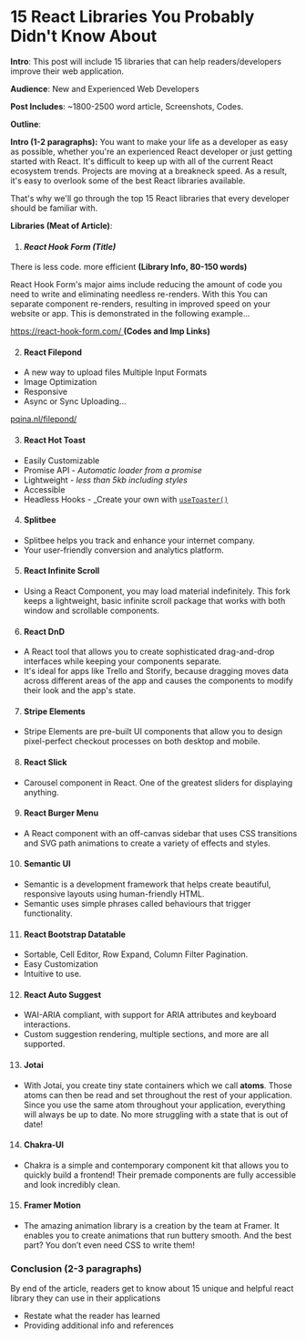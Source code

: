 
# 15 React Libraries You Probably Didn't Know About
**Intro**:  This post will include 15 libraries that can help readers/developers improve their web application.

**Audience**: New and Experienced Web Developers

**Post Includes**: ~1800-2500 word article, Screenshots, Codes.

**Outline**: 

**Intro (1-2 paragraphs):** You want to make your life as a developer as easy as possible, whether you're an experienced React developer or just getting started with React. It's difficult to keep up with all of the current React ecosystem trends. Projects are moving at a breakneck speed. As a result, it's easy to overlook some of the best React libraries available.

That's why we'll go through the top 15 React libraries that every developer should be familiar with.

**Libraries (Meat of Article)**: 



1. #### _React Hook Form **(Title)**_

There is less code. more efficient **(Library Info, 80-150 words)**

React Hook Form's major aims include reducing the amount of code you need to write and eliminating needless re-renders. With this You can separate component re-renders, resulting in improved speed on your website or app. This is demonstrated in the following example...

[https://react-hook-form.com/ ](https://react-hook-form.com/)**(Codes and Imp Links)**



2. #### React Filepond
* A new way to upload files  Multiple Input Formats
* Image Optimization
* Responsive
* Async or Sync Uploading...

[pqina.nl/filepond/](https://pqina.nl/filepond/) 

3. #### React Hot Toast
*  Easily Customizable
* Promise API  -  _Automatic loader from a promise_
* Lightweight  -  _less than 5kb including styles_
* Accessible
* Headless Hooks  -  _Create your own with  [`useToaster()`](https://react-hot-toast.com/docs/use-toaster)



4. #### Splitbee
* Splitbee helps you track and enhance your internet company.
* Your user-friendly conversion and analytics platform.

5. #### React Infinite Scroll
* Using a React Component, you may load material indefinitely. This fork keeps a lightweight, basic infinite scroll package that works with both window and scrollable components.
6. #### React DnD
* A React tool that allows you to create sophisticated drag-and-drop interfaces while keeping your components separate.
* It's ideal for apps like Trello and Storify, because dragging moves data across different areas of the app and causes the components to modify their look and the app's state.
7. #### Stripe Elements
* Stripe Elements are pre-built UI components that allow you to design pixel-perfect checkout processes on both desktop and mobile.
8. #### React Slick
* Carousel component in React. One of the greatest sliders for displaying anything.
9. #### React Burger Menu
* A React component with an off-canvas sidebar that uses CSS transitions and SVG path animations to create a variety of effects and styles.
10. #### Semantic UI
* Semantic is a development framework that helps create beautiful, responsive layouts using human-friendly HTML.
* Semantic uses simple phrases called behaviours that trigger functionality.
11. #### React Bootstrap Datatable
* Sortable, Cell Editor, Row Expand, Column Filter Pagination.
* Easy Customization
* Intuitive to use.

12. #### React Auto Suggest
* WAI-ARIA compliant, with support for ARIA attributes and keyboard interactions.
* Custom suggestion rendering, multiple sections, and more are all supported.
13. #### Jotai
* With Jotai, you create tiny state containers which we call **atoms**. Those atoms can then be read and set throughout the rest of your application. Since you use the same atom throughout your application, everything will always be up to date. No more struggling with a state that is out of date!
 14. #### Chakra-UI
* Chakra is a simple and contemporary component kit that allows you to quickly build a frontend! Their premade components are fully accessible and look incredibly clean.
15. #### Framer Motion
* The amazing animation library is a creation by the team at Framer. It enables you to create animations that run buttery smooth. And the best part? You don’t even need CSS to write them!



### Conclusion (2-3 paragraphs)

By end of the article, readers get to know about 15 unique and helpful react library they can use in their applications



*  Restate what the reader has learned
* Providing additional info and references 
